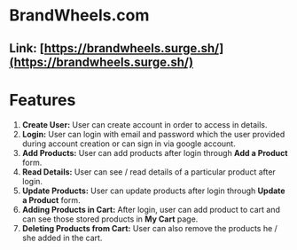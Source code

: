 # BrandWheels.com

## Link: [https://brandwheels.surge.sh/](https://brandwheels.surge.sh/)

# Features

1. **Create User:** User can create account in order to access in details.
2. **Login:** User can login with email and password which the user provided during account creation or can sign in via google account.
3. **Add Products:** User can add products after login through **Add a Product** form.
4. **Read Details:** User can see / read details of a particular product after login.
5. **Update Products:** User can update products after login through **Update a Product** form.
6. **Adding Products in Cart:** After login, user can add product to cart and can see those stored products in **My Cart** page.
7. **Deleting Products from Cart:** User can also remove the products he / she added in the cart.
